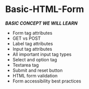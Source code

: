 # Basic-HTML-Form



  *****BASIC CONCEPT WE WILL LEARN*****



- Form tag attributes
- GET vs POST
- Label tag attributes
- Input tag attributes
- All important input tag types
- Select and option tag
- Textarea tag
- Submit and reset button
- HTML form validation
- Form accessibility best practices
